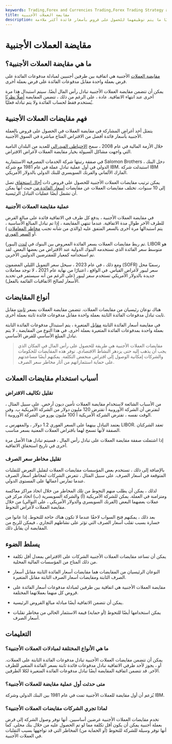 ```yaml
---
keywords: Trading,Forex and Currencies Trading,Forex Trading Strategy and Education,Strategy and Education
title: مقايضة العملات الأجنبية
description: مقايضة العملات الأجنبية هي اتفاقية لتبادل العملات بين طرفين أجنبيين ، وغالبًا ما يتم توظيفهما للحصول على قروض بأسعار فائدة أكثر ملاءمة.
---
```


# مقايضة العملات الأجنبية
## ما هي مقايضة العملات الأجنبية؟

[مقايضة العملات](/currencyswap) الأجنبية هي اتفاقية بين طرفين أجنبيين لمبادلة مدفوعات الفائدة على قرض بعملة واحدة مقابل مدفوعات الفائدة على قرض بعملة أخرى.

يمكن أن تتضمن مقايضة العملات الأجنبية تبادل رأس المال أيضًا. سيتم استبدال هذا مرة أخرى عند انتهاء الاتفاقية. عادة ، على الرغم من ذلك ، تتضمن المقايضة [أصلًا نظريًا](/notionalprincipalamount) يُستخدم فقط لحساب الفائدة ولا يتم تبادله فعليًا.

## فهم مقايضات العملات الأجنبية

يتمثل أحد أغراض المشاركة في مقايضة العملات في الحصول على قروض بالعملة الأجنبية بأسعار فائدة أفضل من الاقتراض المتاح مباشرة في السوق الأجنبية.

خلال الأزمة المالية في عام 2008 ، سمح [الاحتياطي الفيدرالي](/federalreservebank) للعديد من البلدان النامية التي واجهت مشاكل السيولة بخيار مقايضة العملات لأغراض الاقتراض.

في صفقة رتبتها شركة الخدمات المصرفية الاستثمارية Salomon Brothers ، دخل البنك الدولي في أول عملية تبادل عملة في عام 1981 مع شركة IBM. استبدلت شركة IBM المارك الألماني والفرنك السويسري للبنك الدولي بالدولار الأمريكي.

يمكن ترتيب مقايضات العملات الأجنبية للحصول على قروض ذات [آجال استحقاق](/maturity) تصل إلى 10 سنوات. تختلف مقايضات العملات عن مقايضات [أسعار الفائدة من](/interestrateswap) حيث أنها يمكن أن تشمل أيضًا عمليات التبادل الرئيسية.

### عملية مقايضة العملات الأجنبية

في مقايضة العملات الأجنبية ، يدفع كل طرف في الاتفاقية فائدة على مبالغ القرض للطرف الآخر طوال مدة الاتفاقية. عندما تنتهي المقايضة ، إذا تم تبادل المبالغ الأساسية ، يتم استبدالها مرة أخرى بالسعر المتفق عليه (والذي من شأنه تجنب [مخاطر المعاملات](/transactionrisk) ) أو [السعر الفوري](/spot_rate).

تم ربط مقايضات العملات بسعر الفائدة المعروض بين البنوك في [لندن](/libor) (ليبور). LIBOR هو متوسط سعر الفائدة الذي تستخدمه البنوك الدولية عند الاقتراض من بعضها البعض. لقد تم استخدامه كمعيار للمقترضين الدوليين الآخرين.

ومع ذلك ، في عام 2023 ، سيحل سعر التمويل الليلي المضمون (SOFR) رسميًا محل سعر ليبور لأغراض القياس. في الواقع ، اعتبارًا من نهاية عام 2021 ، لا توجد معاملات جديدة بالدولار الأمريكي تستخدم سعر ليبور (على الرغم من أنه سيستمر في تحديد الأسعار لصالح الاتفاقيات القائمة بالفعل).

## أنواع المقايضات

هناك نوعان رئيسيان من مقايضات العملات. تتضمن مقايضة العملات بسعر [ثابت](/fixed-fixedswap) مقابل ثابت تبادل مدفوعات الفائدة الثابتة بعملة واحدة مقابل مدفوعات فائدة ثابتة بعملة أخرى.

في مقايضة أسعار الفائدة الثابتة [مقابل](/fixed_floatswap) المتغيرة ، يتم استبدال مدفوعات الفائدة الثابتة بعملة واحدة بمدفوعات الفائدة المتغيرة بعملة أخرى. في هذا النوع من المقايضة ، لا يتم تبادل المبلغ الأساسي للقرض الأساسي.

> مقايضات العملات الأجنبية هي طريقة للحصول على رأس المال في المكان الذي يجب أن يذهب إليه حتى يزدهر النشاط الاقتصادي. توفر هذه المقايضات للحكومات والشركات إمكانية الوصول إلى اقتراض منخفض التكلفة. يمكنهم أيضًا مساعدتهم على حماية استثماراتهم من آثار مخاطر سعر الصرف.

>

## أسباب استخدام مقايضات العملات

### تقليل تكاليف الاقتراض

من الأسباب الشائعة لاستخدام مقايضة العملات تأمين ديون أرخص. على سبيل المثال ، لنفترض أن الشركة الأوروبية أ تقترض 120 مليون دولار من الشركة الأمريكية ب. وفي الوقت نفسه ، تقترض الشركة الأمريكية أ 100 مليون يورو من الشركة الأوروبية أ.

يعتمد التبادل بينهما على السعر الفوري 1.2 دولار ، والمفهرس بـ LIBOR. تعقد الشركتان الصفقة لأنها تسمح لهما باقتراض العملات المعنية بسعر مناسب.

إذا اشتملت صفقة مقايضة العملات على تبادل رأس المال ، فسيتم تبادل هذا الأصل مرة أخرى في تاريخ استحقاق الاتفاقية.

### تقليل مخاطر سعر الصرف

بالإضافة إلى ذلك ، تستخدم بعض المؤسسات مقايضات العملات لتقليل التعرض للتقلبات المتوقعة في أسعار الصرف. على سبيل المثال ، تتعرض الشركات لمخاطر أسعار الصرف عندما تمارس أعمالها على المستوى الدولي.

لذلك ، يمكن أن يطلب منهم التحوط من تلك المخاطر من خلال اتخاذ مراكز معاكسة ومتزامنة في العملة. يمكن للشركة الأمريكية (أ) والشركة السويسرية (ب) اتخاذ مركز في عملات بعضهما البعض (الفرنك السويسري والدولار الأمريكي ، على التوالي) من خلال مقايضة العملات لأغراض التحوط.

بعد ذلك ، يمكنهم فتح السواب لاحقًا عندما لا تكون هناك حاجة للتحوط. إذا عانوا من خسارة بسبب تقلب أسعار الصرف التي تؤثر على نشاطهم التجاري ، فيمكن للربح من المقايضة أن يقابل ذلك.

## يسلط الضوء

- يمكن أن تساعد مقايضات العملات الأجنبية الشركات على الاقتراض بمعدل أقل تكلفة من ذلك المتاح من المؤسسات المالية المحلية.

- النوعان الرئيسيان من المقايضات هما مقايضات أسعار الفائدة الثابتة مقابل أسعار الصرف الثابتة ومقايضات أسعار الصرف الثابتة مقابل المتغيرة.

- مقايضة العملات الأجنبية هي اتفاقية بين طرفين لمبادلة مدفوعات أسعار الفائدة على قروض كل منهما بعملاتهما المختلفة.

- يمكن أن تتضمن الاتفاقية أيضًا مبادلة مبالغ القروض الرئيسية.

- يمكن استخدامها أيضًا للتحوط (أو حماية) قيمة الاستثمار الحالي من مخاطر تقلبات أسعار الصرف.

## التعليمات

### ما هي الأنواع المختلفة لمبادلات العملات الأجنبية؟

يمكن أن تتضمن مقايضات العملات الأجنبية تبادل مدفوعات الفائدة الثابتة على العملات. أو ، يجوز لأحد طرفي الاتفاقية تبادل مدفوعات فائدة ثابتة بسعر الفائدة المتغير للطرف الآخر. قد تتضمن اتفاقية المقايضة أيضًا تبادل مدفوعات الفائدة المتغيرة لكلا الطرفين.

### متى حدثت أول عملية مقايضة للعملات الأجنبية؟

يُزعم أن أول مقايضة للعملات الأجنبية تمت في عام 1981 بين البنك الدولي وشركة IBM.

### لماذا تجري الشركات مقايضات العملات الأجنبية؟

تخدم مقايضات العملات الأجنبية غرضين أساسيين. أنها توفر وصول الشركة إلى قرض بعملة أجنبية يمكن أن يكون أقل تكلفة مما لو تم الحصول عليه من خلال بنك محلي. كما أنها توفر وسيلة للشركة للتحوط (أو الحماية من) المخاطر التي قد تواجهها بسبب التقلبات في العملات الأجنبية.

